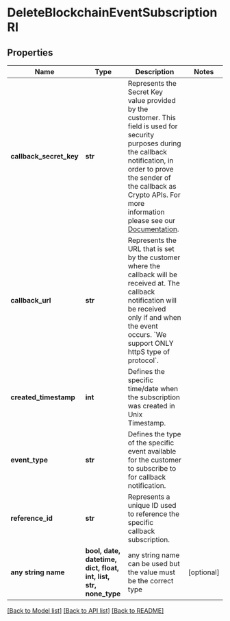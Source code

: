# DeleteBlockchainEventSubscriptionRI


## Properties
Name | Type | Description | Notes
------------ | ------------- | ------------- | -------------
**callback_secret_key** | **str** | Represents the Secret Key value provided by the customer. This field is used for security purposes during the callback notification, in order to prove the sender of the callback as Crypto APIs. For more information please see our [Documentation](https://developers.cryptoapis.io/technical-documentation/general-information/callbacks#callback-security). | 
**callback_url** | **str** | Represents the URL that is set by the customer where the callback will be received at. The callback notification will be received only if and when the event occurs. &#x60;We support ONLY httpS type of protocol&#x60;. | 
**created_timestamp** | **int** | Defines the specific time/date when the subscription was created in Unix Timestamp. | 
**event_type** | **str** | Defines the type of the specific event available for the customer to subscribe to for callback notification. | 
**reference_id** | **str** | Represents a unique ID used to reference the specific callback subscription. | 
**any string name** | **bool, date, datetime, dict, float, int, list, str, none_type** | any string name can be used but the value must be the correct type | [optional]

[[Back to Model list]](../README.md#documentation-for-models) [[Back to API list]](../README.md#documentation-for-api-endpoints) [[Back to README]](../README.md)


